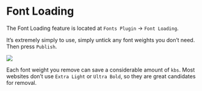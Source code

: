 # Font Loading

The Font Loading feature is located at `Fonts Plugin` → `Font Loading`.

It’s extremely simply to use, simply untick any font weights you don’t need. Then press `Publish`.&#x20;

![](https://fontsplugin.com/wp-content/uploads/2018/12/image-474x1024.png)

Each font weight you remove can save a considerable amount of `kbs`. Most websites don’t use `Extra Light` or `Ultra Bold`, so they are great candidates for removal.
